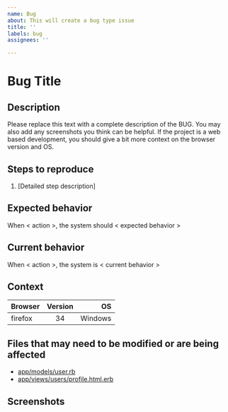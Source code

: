 ```yaml
---
name: Bug
about: This will create a bug type issue
title: ''
labels: bug
assignees: ''

---
```


# Bug Title

## Description

Please replace this text with a complete description of the BUG. You may also add any screenshots you think can be helpful. If the project is a web based development, you should give a bit more context on the browser version and OS.

## Steps to reproduce

1. [Detailed step description]

## Expected behavior

When < action >, the system should < expected behavior >

## Current behavior

When < action >, the system is < current behavior >

## Context

| Browser | Version |      OS |
| ------- | :-----: | ------: |
| firefox |   34    | Windows |

## Files that may need to be modified or are being affected

- [app/models/user.rb](/)
- [app/views/users/profile.html.erb](/)

## Screenshots
